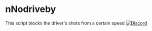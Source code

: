 # nNodriveby
This script blocks the driver's shots from a certain speed
[![Discord](https://discordapp.com/api/guilds/222078108977594368/embed.png)](https://discord.gg/fEb2p9ay8a)
